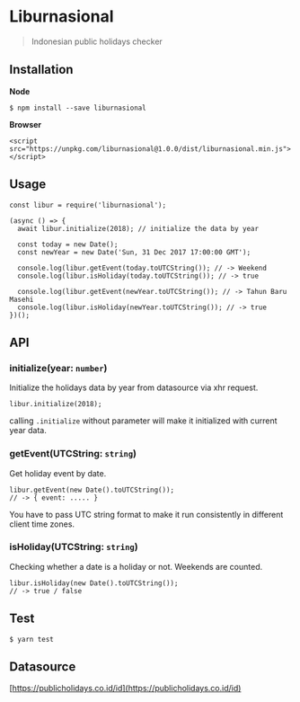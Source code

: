 # Liburnasional 
> Indonesian public holidays checker

## Installation
**Node**
```
$ npm install --save liburnasional 
```
**Browser**
```
<script src="https://unpkg.com/liburnasional@1.0.0/dist/liburnasional.min.js"></script>
```

## Usage 
```
const libur = require('liburnasional');

(async () => {
  await libur.initialize(2018); // initialize the data by year

  const today = new Date();
  const newYear = new Date('Sun, 31 Dec 2017 17:00:00 GMT');

  console.log(libur.getEvent(today.toUTCString()); // -> Weekend
  console.log(libur.isHoliday(today.toUTCString()); // -> true
  
  console.log(libur.getEvent(newYear.toUTCString()); // -> Tahun Baru Masehi
  console.log(libur.isHoliday(newYear.toUTCString()); // -> true
})();
```

## API
### initialize(year: `number`)
Initialize the holidays data by year from datasource via xhr request.

```
libur.initialize(2018);
```
calling `.initialize` without parameter will make it initialized with current year data.

### getEvent(UTCString: `string`)
Get holiday event by date.

```
libur.getEvent(new Date().toUTCString());
// -> { event: ..... }
```
You have to pass UTC string format to make it run consistently in different client time zones.

### isHoliday(UTCString: `string`)
Checking whether a date is a holiday or not. Weekends are counted.
```
libur.isHoliday(new Date().toUTCString());
// -> true / false
```

## Test
```
$ yarn test
```

## Datasource
[https://publicholidays.co.id/id](https://publicholidays.co.id/id)
